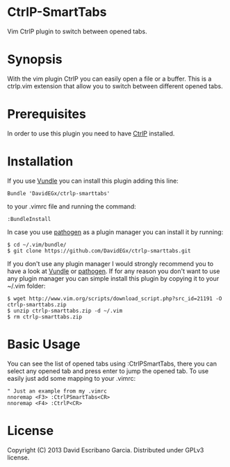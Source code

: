 CtrlP-SmartTabs
===============

Vim CtrlP plugin to switch between opened tabs.

Synopsis
========
With the vim plugin CtrlP you can easily open a file or a buffer.
This is a ctrlp.vim extension that allow you to switch between different opened tabs.

Prerequisites
=============
In order to use this plugin you need to have [CtrlP](https://github.com/kien/ctrlp.vim) installed.

Installation
============
If you use [Vundle](https://github.com/gmarik/vundle.git) you can install this plugin adding this line:

    Bundle 'DavidEGx/ctrlp-smarttabs'

to your .vimrc file and running the command:

    :BundleInstall

In case you use [pathogen](https://github.com/tpope/vim-pathogen) as a plugin manager you can install it by running:

    $ cd ~/.vim/bundle/
    $ git clone https://github.com/DavidEGx/ctrlp-smarttabs.git

If you don't use any plugin manager I would strongly recommend you to have a look at [Vundle](https://github.com/gmarik/vundle.git) or [pathogen](https://github.com/tpope/vim-pathogen). If for any reason you don't want to use any plugin manager you can simple install this plugin by copying it to your ~/.vim folder:

    $ wget http://www.vim.org/scripts/download_script.php?src_id=21191 -O ctrlp-smarttabs.zip
    $ unzip ctrlp-smarttabs.zip -d ~/.vim
    $ rm ctrlp-smarttabs.zip

Basic Usage
===========
You can see the list of opened tabs using :CtrlPSmartTabs, there you can select any opened tab and press enter to jump the opened tab.
To use easily just add some mapping to your .vimrc:

    " Just an example from my .vimrc
    nnoremap <F3> :CtrlPSmartTabs<CR>
    nnoremap <F4> :CtrlP<CR>

License
=======
Copyright (C) 2013 David Escribano Garcia. Distributed under GPLv3 license.
